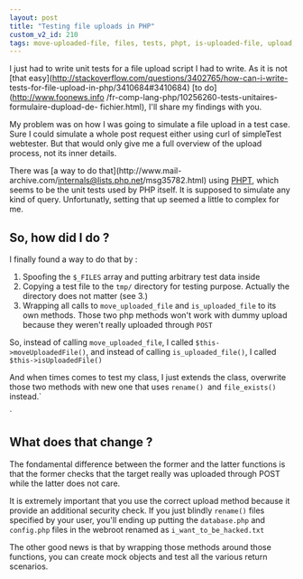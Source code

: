 ```yaml
---
layout: post
title: "Testing file uploads in PHP"
custom_v2_id: 210
tags: move-uploaded-file, files, tests, phpt, is-uploaded-file, upload, simpletest, unit-testing, cakephp, php
---
```


I just had to write unit tests for a file upload script I had to write. As it
is not [that easy](http://stackoverflow.com/questions/3402765/how-can-i-write-
tests-for-file-upload-in-php/3410684#3410684) [to do](http://www.foonews.info
/fr-comp-lang-php/10256260-tests-unitaires-formulaire-dupload-de-
fichier.html), I'll share my findings with you.

My problem was on how I was going to simulate a file upload in a test case.
Sure I could simulate a whole post request either using curl of simpleTest
webtester. But that would only give me a full overview of the upload process,
not its inner details.

There was [a way to do that](http://www.mail-
archive.com/internals@lists.php.net/msg35782.html) using
[PHPT](http://qa.php.net/phpt_details.php#post_raw_section), which seems to be
the unit tests used by PHP itself. It is supposed to simulate any kind of
query. Unfortunatly, setting that up seemed a little to complex for me.

## So, how did I do ?

I finally found a way to do that by :

  1. Spoofing the `$_FILES` array and putting arbitrary test data inside
  2. Copying a test file to the `tmp/` directory for testing purpose. Actually the directory does not matter (see 3.)
  3. Wrapping all calls to `move_uploaded_file` and `is_uploaded_file` to its own methods. Those two php methods won't work with dummy upload because they weren't really uploaded through `POST`

So, instead of calling `move_uploaded_file`, I called
`$this->moveUploadedFile()`, and instead of calling `is_uploaded_file()`, I
called `$this->isUploadedFile()`

And when times comes to test my class, I just extends the class, overwrite
those two methods with new one that uses `rename() `and `file_exists()`
instead.`

`

## What does that change ?

The fondamental difference between the former and the latter functions is that
the former checks that the target really was uploaded through POST while the
latter does not care.

It is extremely important that you use the correct upload method because it
provide an additional security check. If you just blindly `rename()` files
specified by your user, you'll ending up putting the `database.php` and
`config.php` files in the webroot renamed as `i_want_to_be_hacked.txt`

The other good news is that by wrapping those methods around those functions,
you can create mock objects and test all the various return scenarios.
